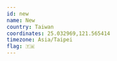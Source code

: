 ```yaml
---
id: new
name: New
country: Taiwan
coordinates: 25.032969,121.565414
timezone: Asia/Taipei
flag: 🇹🇼
---
```

